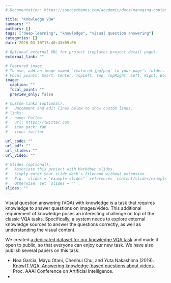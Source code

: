 ```yaml
---
# Documentation: https://sourcethemes.com/academic/docs/managing-content/

title: "Knowledge VQA"
summary: ""
authors: []
tags: ["deep-learning", "knowledge", "visual question answering"]
categories: []
date: 2020-03-10T15:40:43+09:00

# Optional external URL for project (replaces project detail page).
external_link: ""

# Featured image
# To use, add an image named `featured.jpg/png` to your page's folder.
# Focal points: Smart, Center, TopLeft, Top, TopRight, Left, Right, BottomLeft, Bottom, BottomRight.
image:
  caption: ""
  focal_point: ""
  preview_only: false

# Custom links (optional).
#   Uncomment and edit lines below to show custom links.
# links:
# - name: Follow
#   url: https://twitter.com
#   icon_pack: fab
#   icon: twitter

url_code: ""
url_pdf: ""
url_slides: ""
url_video: ""

# Slides (optional).
#   Associate this project with Markdown slides.
#   Simply enter your slide deck's filename without extension.
#   E.g. `slides = "example-slides"` references `content/slides/example-slides.md`.
#   Otherwise, set `slides = ""`.
slides: ""
---
```


Visual question answering (VQA) with knowledge is a task that requires knowledge to answer questions on images/video. This additional requirement of knowledge poses an interesting challenge on top of the classic VQA tasks. Specifically, a system needs to explore external knowledge sources to answer the questions correctly, as well as understanding the visual content. 

We created [a dedicated dataset for our knowledge VQA task](https://knowit-vqa.github.io) and made it open to public, so that everyone can enjoy our new task. We have also publish several papers on this task. 

- Noa Garcia, Mayu Otani, Chenhui Chu, and Yuta Nakashima (2019). [KnowIT VQA: Answering knowledge-based questions about videos](https://arxiv.org/abs/1910.10706). Proc. AAAI Conference on Artificial Intelligence.
- 
